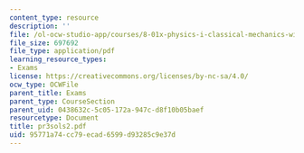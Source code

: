 ```yaml
---
content_type: resource
description: ''
file: /ol-ocw-studio-app/courses/8-01x-physics-i-classical-mechanics-with-an-experimental-focus-fall-2002/95771a74cc79ecad6599d93285c9e37d_pr3sols2.pdf
file_size: 697692
file_type: application/pdf
learning_resource_types:
- Exams
license: https://creativecommons.org/licenses/by-nc-sa/4.0/
ocw_type: OCWFile
parent_title: Exams
parent_type: CourseSection
parent_uid: 0438632c-5c05-172a-947c-d8f10b05baef
resourcetype: Document
title: pr3sols2.pdf
uid: 95771a74-cc79-ecad-6599-d93285c9e37d
---
```

